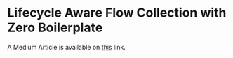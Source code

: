 # Lifecycle Aware Flow Collection with Zero Boilerplate
A Medium Article is available on [this](https://medium.com/@wasim.cse.2k8/lifecycle-aware-flow-collection-with-zero-boilerplate-9599f436e3f1) link.